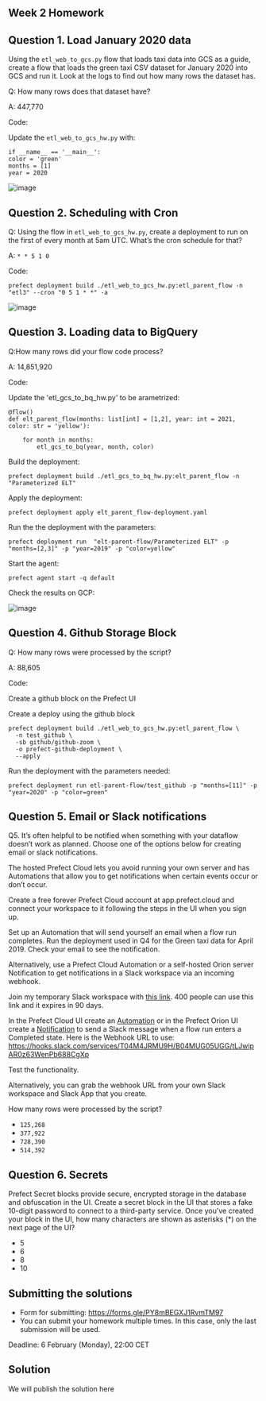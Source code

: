 ## Week 2 Homework

## Question 1. Load January 2020 data

Using the `etl_web_to_gcs.py` flow that loads taxi data into GCS as a guide, create a flow that loads the green taxi CSV dataset for January 2020 into GCS and run it. Look at the logs to find out how many rows the dataset has.

Q: How many rows does that dataset have?

A: 447,770

Code:

Update the `etl_web_to_gcs_hw.py` with:
```
if __name__ == '__main__':
color = 'green'
months = [1]
year = 2020
```

![image](https://user-images.githubusercontent.com/20862376/216659794-bdfd7c36-e5df-49c4-8162-d6a5e8f2d1e3.png)



## Question 2. Scheduling with Cron

Q: Using the flow in `etl_web_to_gcs_hw.py`, create a deployment to run on the first of every month at 5am UTC. What’s the cron schedule for that?

A: `* * 5 1 0`

Code:

```
prefect deployment build ./etl_web_to_gcs_hw.py:etl_parent_flow -n "etl3" --cron "0 5 1 * *" -a
```

![image](https://user-images.githubusercontent.com/20862376/216661350-56831c5e-91db-4662-a92f-d7fc4aec2db8.png)


## Question 3. Loading data to BigQuery 

Q:How many rows did your flow code process?

A: 14,851,920

Code:

Update the 'etl_gcs_to_bq_hw.py' to be arametrized:

```
@flow()
def elt_parent_flow(months: list[int] = [1,2], year: int = 2021, color: str = 'yellow'):

    for month in months:
        etl_gcs_to_bq(year, month, color)
```

Build the deployment:

```
prefect deployment build ./etl_gcs_to_bq_hw.py:elt_parent_flow -n "Parameterized ELT"
```

Apply the deployment:

```
prefect deployment apply elt_parent_flow-deployment.yaml 
```

Run the the deployment with the parameters:

```
prefect deployment run  "elt-parent-flow/Parameterized ELT" -p "months=[2,3]" -p "year=2019" -p "color=yellow"
```

Start the agent:
```
prefect agent start -q default
```

Check the results on GCP:

![image](https://user-images.githubusercontent.com/20862376/216673521-442c085a-8c54-4869-9bfe-8510db4e8beb.png)



## Question 4. Github Storage Block


Q: How many rows were processed by the script?

A: 88,605

Code:

Create a github block on the Prefect UI

Create a deploy using the github block 
```
prefect deployment build ./etl_web_to_gcs_hw.py:etl_parent_flow \
  -n test_github \
  -sb github/github-zoom \
  -o prefect-github-deployment \
  --apply
```

Run the deployment with the parameters needed:
```
prefect deployment run etl-parent-flow/test_github -p "months=[11]" -p "year=2020" -p "color=green"
```



## Question 5. Email or Slack notifications

Q5. It’s often helpful to be notified when something with your dataflow doesn’t work as planned. Choose one of the options below for creating email or slack notifications.

The hosted Prefect Cloud lets you avoid running your own server and has Automations that allow you to get notifications when certain events occur or don’t occur. 

Create a free forever Prefect Cloud account at app.prefect.cloud and connect your workspace to it following the steps in the UI when you sign up. 

Set up an Automation that will send yourself an email when a flow run completes. Run the deployment used in Q4 for the Green taxi data for April 2019. Check your email to see the notification.

Alternatively, use a Prefect Cloud Automation or a self-hosted Orion server Notification to get notifications in a Slack workspace via an incoming webhook. 

Join my temporary Slack workspace with [this link](https://join.slack.com/t/temp-notify/shared_invite/zt-1odklt4wh-hH~b89HN8MjMrPGEaOlxIw). 400 people can use this link and it expires in 90 days. 

In the Prefect Cloud UI create an [Automation](https://docs.prefect.io/ui/automations) or in the Prefect Orion UI create a [Notification](https://docs.prefect.io/ui/notifications/) to send a Slack message when a flow run enters a Completed state. Here is the Webhook URL to use: https://hooks.slack.com/services/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

Test the functionality.

Alternatively, you can grab the webhook URL from your own Slack workspace and Slack App that you create. 


How many rows were processed by the script?

- `125,268`
- `377,922`
- `728,390`
- `514,392`


## Question 6. Secrets

Prefect Secret blocks provide secure, encrypted storage in the database and obfuscation in the UI. Create a secret block in the UI that stores a fake 10-digit password to connect to a third-party service. Once you’ve created your block in the UI, how many characters are shown as asterisks (*) on the next page of the UI?

- 5
- 6
- 8
- 10


## Submitting the solutions

* Form for submitting: https://forms.gle/PY8mBEGXJ1RvmTM97
* You can submit your homework multiple times. In this case, only the last submission will be used. 

Deadline: 6 February (Monday), 22:00 CET


## Solution

We will publish the solution here
